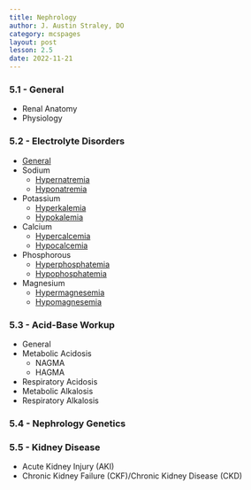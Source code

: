 ```yaml
---
title: Nephrology
author: J. Austin Straley, DO
category: mcspages
layout: post
lesson: 2.5
date: 2022-11-21
---
```


<html>
    <meta charset="UTF-8">
    <meta name="viewport" content="width=device-width, initial-scale=1">
    <link href="{{site.baseurl}}/assets/grid/bootstrap-grid.min.css" rel="stylesheet">
    <link href="{{site.baseurl}}/assets/grid/grid.css" rel="stylesheet">
    <link rel="stylesheet" href="{{site.baseurl}}/assets/gitbook/gitbook-plugin-fontsettings/website.css">
    <link rel="stylesheet" href="{{site.baseurl}}/assets/gitbook/gitbook-plugin-search-pro/search.css">
    <link rel="stylesheet" href="{{site.baseurl}}/assets/gitbook/gitbook-plugin-back-to-top-button/plugin.css">
    <link rel="stylesheet" href="{{site.baseurl}}/assets/gitbook/style.css">
    <link rel="stylesheet" href="{{site.baseurl}}/assets/gitbook/custom.css">
    <link rel="stylesheet" href="{{site.baseurl}}/assets/gitbook/rouge/{{ site.syntax_highlighter_style | default: 'colorful' }}.css">
    <meta name="HandheldFriendly" content="true"/>
    <meta name="viewport" content="width=device-width, initial-scale=1, user-scalable=no">
    <meta name="apple-mobile-web-app-capable" content="yes">
    <meta name="apple-mobile-web-app-status-bar-style" content="black">
    <link rel="apple-touch-icon-precomposed" sizes="152x152" href="{{site.baseurl}}/assets/gitbook/images/apple-touch-icon-precomposed-152.png">
    <link rel="shortcut icon" href="{{site.baseurl}}/{{site.favicon_path}}" type="image/x-icon">
</html>

### 5.1 - General
- Renal Anatomy
- Physiology

### 5.2 - Electrolyte Disorders
- [General][14]
- Sodium
    - [Hypernatremia][15]
    - [Hyponatremia][16]
- Potassium
    - [Hyperkalemia][17]
    - [Hypokalemia][18]
- Calcium
    - [Hypercalcemia][19]
    - [Hypocalcemia][20]
- Phosphorous
    - [Hyperphosphatemia][21]
    - [Hypophosphatemia][22]
- Magnesium
    - [Hypermagnesemia][23]
    - [Hypomagnesemia][24]

### 5.3 - Acid-Base Workup
- General
- Metabolic Acidosis
    - NAGMA
    - HAGMA
- Respiratory Acidosis
- Metabolic Alkalosis
- Respiratory Alkalosis

### 5.4 - Nephrology Genetics

### 5.5 - Kidney Disease
- Acute Kidney Injury (AKI)
- Chronic Kidney Failure (CKF)/Chronic Kidney Disease (CKD)




[14]: /feed/mcspages/2.5.2.0-general
[15]: /feed/mcspages/2.5.2.1-hypernatremia
[16]: /feed/mcspages/2.5.2.2-hyponatremia.html/
[17]: /feed/mcspages/2.5.2.3-hyperkalemia.html/
[18]: /feed/mcspages/2.5.2.4-hypokalemia.html/
[19]: /feed/mcspages/2.5.2.5-hypercalcemia.html/
[20]: /feed/mcspages/2.5.2.6-hypocalcemia.html/
[21]: /feed/mcspages/2.5.2.7-hyperphosphatemia.html/
[22]: /feed/mcspages/2.5.2.8-hypophosphatemia.html/
[23]: /feed/mcspages/2.5.2.9-hypermagnesemia.html/
[24]: /feed/mcspages/2.5.2.10-hypomagnesemia.html/


